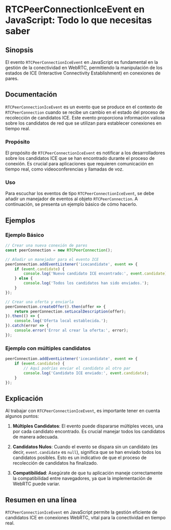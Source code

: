 <!--
Meta Description: # RTCPeerConnectionIceEvent en JavaScript: Todo lo que necesitas saber ## Sinopsis El evento `RTCPeerConnectionIceEvent` en JavaScript es fundamental ...
Meta Keywords: candidatos, que, los, rtcpeerconnectioniceevent, ice
-->

# RTCPeerConnectionIceEvent en JavaScript: Todo lo que necesitas saber

## Sinopsis
El evento `RTCPeerConnectionIceEvent` en JavaScript es fundamental en la gestión de la conectividad en WebRTC, permitiendo la manipulación de los estados de ICE (Interactive Connectivity Establishment) en conexiones de pares.

## Documentación
`RTCPeerConnectionIceEvent` es un evento que se produce en el contexto de `RTCPeerConnection` cuando se recibe un cambio en el estado del proceso de recolección de candidatos ICE. Este evento proporciona información valiosa sobre los candidatos de red que se utilizan para establecer conexiones en tiempo real.

### Propósito
El propósito de `RTCPeerConnectionIceEvent` es notificar a los desarrolladores sobre los candidatos ICE que se han encontrado durante el proceso de conexión. Es crucial para aplicaciones que requieren comunicación en tiempo real, como videoconferencias y llamadas de voz.

### Uso
Para escuchar los eventos de tipo `RTCPeerConnectionIceEvent`, se debe añadir un manejador de eventos al objeto `RTCPeerConnection`. A continuación, se presenta un ejemplo básico de cómo hacerlo.

## Ejemplos
### Ejemplo Básico
```javascript
// Crear una nueva conexión de pares
const peerConnection = new RTCPeerConnection();

// Añadir un manejador para el evento ICE
peerConnection.addEventListener('icecandidate', event => {
    if (event.candidate) {
        console.log('Nuevo candidato ICE encontrado:', event.candidate);
    } else {
        console.log('Todos los candidatos han sido enviados.');
    }
});

// Crear una oferta y enviarla
peerConnection.createOffer().then(offer => {
    return peerConnection.setLocalDescription(offer);
}).then(() => {
    console.log('Oferta local establecida.');
}).catch(error => {
    console.error('Error al crear la oferta:', error);
});
```

### Ejemplo con múltiples candidatos
```javascript
peerConnection.addEventListener('icecandidate', event => {
    if (event.candidate) {
        // Aquí podrías enviar el candidato al otro par
        console.log('Candidato ICE enviado:', event.candidate);
    }
});
```

## Explicación
Al trabajar con `RTCPeerConnectionIceEvent`, es importante tener en cuenta algunos puntos:

1. **Múltiples Candidatos**: El evento puede dispararse múltiples veces, una por cada candidato encontrado. Es crucial manejar todos los candidatos de manera adecuada.
  
2. **Candidatos Nulos**: Cuando el evento se dispara sin un candidato (es decir, `event.candidate` es `null`), significa que se han enviado todos los candidatos posibles. Esto es un indicativo de que el proceso de recolección de candidatos ha finalizado.

3. **Compatibilidad**: Asegúrate de que tu aplicación maneje correctamente la compatibilidad entre navegadores, ya que la implementación de WebRTC puede variar.

## Resumen en una línea
`RTCPeerConnectionIceEvent` en JavaScript permite la gestión eficiente de candidatos ICE en conexiones WebRTC, vital para la conectividad en tiempo real.